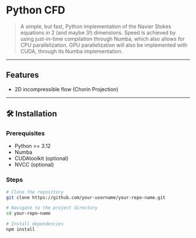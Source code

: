 # Python CFD

> A simple, but fast, Python implementation of the Navier Stokes equations in 2 (and maybe 3!) dimensions. Speed is achieved by using just-in-time compilation through Numba, which also allows for CPU parallelization. GPU parallelization will also be implemented with CUDA, through its Numba implementation.

---

## Features

- 2D incompressible flow (Chorin Projection)

---

## 🛠️ Installation

### Prerequisites
- Python >= 3.12
- Numba
- CUDAtoolkit (optional)
- NVCC (optional)

### Steps

```bash
# Clone the repository
git clone https://github.com/your-username/your-repo-name.git

# Navigate to the project directory
cd your-repo-name

# Install dependencies
npm install

